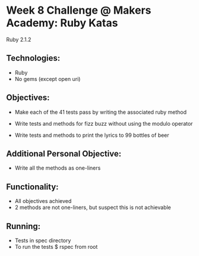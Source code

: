 Week 8 Challenge @ Makers Academy: Ruby Katas
=============================================

Ruby 2.1.2

Technologies:
-------------
- Ruby
- No gems (except open uri)

Objectives:
-----------
- Make each of the 41 tests pass by writing the associated ruby method

- Write tests and methods for fizz buzz without using the modulo operator

- Write tests and methods to print the lyrics to 99 bottles of beer

Additional Personal Objective:
------------------------------
- Write all the methods as one-liners

Functionality:
--------------
- All objectives achieved
- 2 methods are not one-liners, but suspect this is not achievable

Running:
-------
- Tests in spec directory
- To run the tests $ rspec from root


